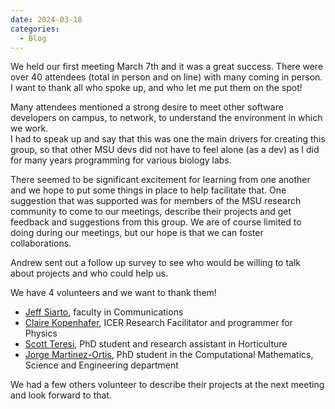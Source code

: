 ```yaml
---
date: 2024-03-18 
categories:
  - Blog
---
```


We held our first meeting March 7th and it was a great success. There were over 40 attendees (total in person and on line) with many coming in person.   I want to thank all who spoke up, 
and who let me put them on the spot! 


<!-- more -->

Many attendees mentioned a strong desire to meet other software developers on campus, to network, to understand the environment in which we work.  
I had to speak up and say that this was one the main drivers for creating this group, so that other MSU devs did not have to feel alone (as a dev) as I did for many years programming for various biology labs.  

There seemed to be significant excitement for learning from one another and we hope to put some things in place to help facilitate that.  One suggestion that was supported was for members of the MSU research 
community to come to our meetings, describe their projects and get feedback and suggestions from this group.   We are of course limited to doing during our meetings, but our hope is that we can foster collaborations.  

Andrew sent out a follow up survey to see who would be willing to talk about projects and who could help us. 

We have 4 volunteers and we want to thank them!

 - [Jeff Siarto](https://comartsci.msu.edu/our-people/jeff-siarto), faculty in Communications
 - [Claire Kopenhafer](https://icer.msu.edu/about/directory/kopenhafer), ICER Research Facilitator and programmer for Physics
 - [Scott Teresi](https://www.canr.msu.edu/people/scott-teresi), PhD student and research assistant in Horticulture
 - [Jorge Martinez-Ortis](https://www.linkedin.com/in/jorge-augusto-martinez-ortiz-580542217), PhD student in the Computational Mathematics, Science and Engineering department

We had a few others volunteer to describe their projects at the next meeting and look forward to that. 